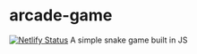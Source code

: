 # arcade-game
[![Netlify Status](https://api.netlify.com/api/v1/badges/9a638bc4-b9a2-492b-b1a8-e2f9c9dc5130/deploy-status)](https://app.netlify.com/sites/snakejssss/deploys)
A simple snake game built in JS
